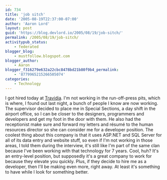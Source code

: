 ```yaml
---
id: 734
title: 'job sitch'
date: '2005-08-19T22:37:00-07:00'
author: 'Aaron Lord'
layout: post
guid: 'https://blog.devlord.io/2005/08/19/job-sitch/'
permalink: /2005/08/19/job-sitch/
activitypub_status:
    - federated
blogger_blog:
    - mustfollow.blogspot.com
blogger_author:
    - Aaron
blogger_f316279e632a22cbc8478bd21b80f9b4_permalink:
    - '8779965215266505074'
categories:
    - Technology
---
```


I got hired today at <a href="http://www.travidia.com/">Travidia</a>.  I'm not working in the run-off-press pits, which is where, I found out last night, a bunch of people I know are now working.  The supervisor decided to place me in Special Sections, a day shift in the airport office, so I can be closer to the designers, programmers and developers and get my foot in the door with them.  He also had the receptionist make sure and forward my letters and résumé to the human resources director so she can consider me for a developer position.  The coolest thing about this company is that it uses ASP.NET and SQL Server for all of its data entry and website stuff, so even if I'm not working in those areas, I told them during the interview, it's still like I'm part of the same clan because I've been working with that technology for 7 years.  Cool, huh?  It's an entry-level position, but supposedly it's a great company to work for because they elevate you quickly.  Plus, if they decide to hire me as a developer, then I'll be making even more, right away.  At least it's something to have while I look for something better.<div class="blogger-post-footer"><img width='1' height='1' src='https://blogger.googleusercontent.com/tracker/2602771351651662379-8779965215266505074?l=mustfollow.blogspot.com' alt='' /></div>